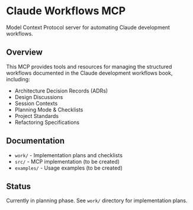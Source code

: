 # Claude Workflows MCP

Model Context Protocol server for automating Claude development workflows.

## Overview

This MCP provides tools and resources for managing the structured workflows documented in the Claude development workflows book, including:
- Architecture Decision Records (ADRs)
- Design Discussions
- Session Contexts
- Planning Mode & Checklists
- Project Standards
- Refactoring Specifications

## Documentation

- `work/` - Implementation plans and checklists
- `src/` - MCP implementation (to be created)
- `examples/` - Usage examples (to be created)

## Status

Currently in planning phase. See `work/` directory for implementation plans.